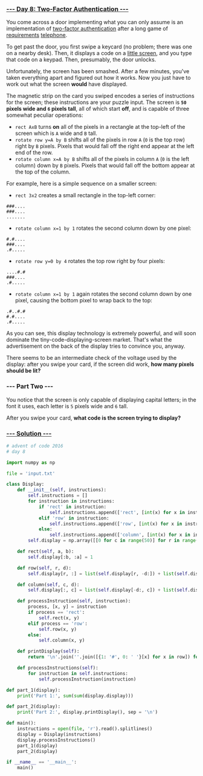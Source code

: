### [--- Day 8: Two-Factor Authentication ---](https://adventofcode.com/2016/day/8)

You come across a door implementing what you can only assume is an implementation of [two-factor authentication](https://en.wikipedia.org/wiki/Multi-factor_authentication) after a long game of [requirements](https://en.wikipedia.org/wiki/Requirement) [telephone](https://en.wikipedia.org/wiki/Chinese_whispers).

To get past the door, you first swipe a keycard (no problem; there was one on a nearby desk). Then, it displays a code on a [little screen](https://www.google.com/search?q=tiny+lcd&tbm=isch), and you type that code on a keypad. Then, presumably, the door unlocks.

Unfortunately, the screen has been smashed. After a few minutes, you've taken everything apart and figured out how it works. Now you just have to work out what the screen **would** have displayed.

The magnetic strip on the card you swiped encodes a series of instructions for the screen; these instructions are your puzzle input. The screen is **`50` pixels wide and `6` pixels tall**, all of which start **off**, and is capable of three somewhat peculiar operations:

 - `rect AxB` turns **on** all of the pixels in a rectangle at the top-left of the screen which is `A` wide and `B` tall.
 - `rotate row y=A by B` shifts all of the pixels in row `A` (`0` is the top row) right by `B` pixels. Pixels that would fall off the right end appear at the left end of the row.
 - `rotate column x=A by B` shifts all of the pixels in column `A` (`0` is the left column) down by `B` pixels. Pixels that would fall off the bottom appear at the top of the column.

For example, here is a simple sequence on a smaller screen:


 - `rect 3x2` creates a small rectangle in the top-left corner:
 ```
###....
###....
.......
```

 - `rotate column x=1 by 1` rotates the second column down by one pixel:
 ```
#.#....
###....
.#.....
```

 - `rotate row y=0 by 4` rotates the top row right by four pixels:
 ```
....#.#
###....
.#.....
```

 - `rotate column x=1 by 1` again rotates the second column down by one pixel, causing the bottom pixel to wrap back to the top:
 ```
.#..#.#
#.#....
.#.....
```

As you can see, this display technology is extremely powerful, and will soon dominate the tiny-code-displaying-screen market. That's what the advertisement on the back of the display tries to convince you, anyway.

There seems to be an intermediate check of the voltage used by the display: after you swipe your card, if the screen did work, **how many pixels should be lit?**

### --- Part Two ---

You notice that the screen is only capable of displaying capital letters; in the font it uses, each letter is `5` pixels wide and `6` tall.

After you swipe your card, **what code is the screen trying to display?**

### [--- Solution ---](day-08.py)
```Python
# advent of code 2016
# day 8

import numpy as np

file = 'input.txt'

class Display:
    def __init__(self, instructions):
        self.instructions = []
        for instruction in instructions:
            if 'rect' in instruction:
                self.instructions.append(['rect', [int(x) for x in instruction.split(' ')[1].split('x')]])
            elif 'row' in instruction:
                self.instructions.append(['row', [int(x) for x in instruction.split('=')[1].split(' by ')]])
            else:
                self.instructions.append(['column', [int(x) for x in instruction.split('=')[1].split(' by ')]])
        self.display = np.array([[0 for c in range(50)] for r in range(6)])

    def rect(self, a, b):
        self.display[:b, :a] = 1

    def row(self, r, d):
        self.display[r, :] = list(self.display[r, -d:]) + list(self.display[r, :-d])

    def column(self, c, d):
        self.display[:, c] = list(self.display[-d:, c]) + list(self.display[:-d, c])

    def processInstruction(self, instruction):
        process, [x, y] = instruction 
        if process == 'rect':
            self.rect(x, y)
        elif process == 'row':
            self.row(x, y)
        else:
            self.column(x, y)

    def printDisplay(self):
        return '\n'.join(''.join([{1: '#', 0: ' '}[x] for x in row]) for row in self.display)

    def processInstructions(self):
        for instruction in self.instructions:
            self.processInstruction(instruction)

def part_1(display):
    print('Part 1:', sum(sum(display.display)))

def part_2(display):
    print('Part 2:', display.printDisplay(), sep = '\n')

def main():
    instructions = open(file, 'r').read().splitlines()
    display = Display(instructions)
    display.processInstructions()
    part_1(display)
    part_2(display)

if __name__ == '__main__':
    main()
```